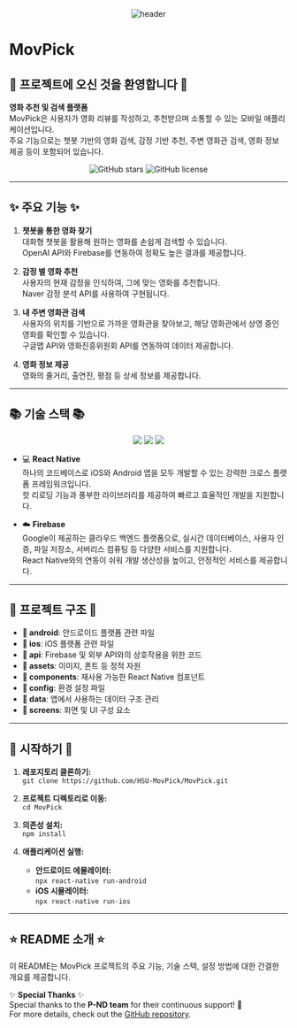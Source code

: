 <div align="center">
  <img src="https://capsule-render.vercel.app/api?type=venom&color=gradient&text=MovPick&fontSize=30&fontAlign=50" alt="header"/>
</div>

# MovPick

## 👋 프로젝트에 오신 것을 환영합니다 👋

**영화 추천 및 검색 플랫폼**  
MovPick은 사용자가 영화 리뷰를 작성하고, 추천받으며 소통할 수 있는 모바일 애플리케이션입니다.  
주요 기능으로는 챗봇 기반의 영화 검색, 감정 기반 추천, 주변 영화관 검색, 영화 정보 제공 등이 포함되어 있습니다.  

<p align="center">
    <img src="https://img.shields.io/github/stars/HSU-MovPick/MovPick?style=social" alt="GitHub stars">
    <img src="https://img.shields.io/github/license/HSU-MovPick/MovPick" alt="GitHub license">
</p>

---

## ✨ 주요 기능 ✨

1. **챗봇을 통한 영화 찾기**  
   대화형 챗봇을 활용해 원하는 영화를 손쉽게 검색할 수 있습니다.  
   OpenAI API와 Firebase를 연동하여 정확도 높은 결과를 제공합니다.

2. **감정 별 영화 추천**  
   사용자의 현재 감정을 인식하여, 그에 맞는 영화를 추천합니다.  
   Naver 감정 분석 API를 사용하여 구현됩니다.

3. **내 주변 영화관 검색**  
   사용자의 위치를 기반으로 가까운 영화관을 찾아보고, 해당 영화관에서 상영 중인 영화를 확인할 수 있습니다.  
   구글맵 API와 영화진흥위원회 API를 연동하여 데이터 제공합니다.

4. **영화 정보 제공**  
   영화의 줄거리, 출연진, 평점 등 상세 정보를 제공합니다.

---

## 📚 기술 스택 📚

<p align="center">
    <img src="https://img.shields.io/badge/JavaScript-F7DF1E?style=for-the-badge&logo=JavaScript&logoColor=white">
    <img src="https://img.shields.io/badge/React_Native-61DAFB?style=for-the-badge&logo=React&logoColor=white">
    <img src="https://img.shields.io/badge/Firebase-FFCA28?style=for-the-badge&logo=Firebase&logoColor=white">
</p>

- 💻 **React Native**  
   하나의 코드베이스로 iOS와 Android 앱을 모두 개발할 수 있는 강력한 크로스 플랫폼 프레임워크입니다.  
   핫 리로딩 기능과 풍부한 라이브러리를 제공하여 빠르고 효율적인 개발을 지원합니다.

- ☁️ **Firebase**  
   Google이 제공하는 클라우드 백엔드 플랫폼으로, 실시간 데이터베이스, 사용자 인증, 파일 저장소, 서버리스 컴퓨팅 등 다양한 서비스를 지원합니다.  
   React Native와의 연동이 쉬워 개발 생산성을 높이고, 안정적인 서비스를 제공합니다.

---

## 📂 프로젝트 구조 📂

- **📁 android**: 안드로이드 플랫폼 관련 파일
- **📁 ios**: iOS 플랫폼 관련 파일
- **📁 api**: Firebase 및 외부 API와의 상호작용을 위한 코드
- **📁 assets**: 이미지, 폰트 등 정적 자원
- **📁 components**: 재사용 가능한 React Native 컴포넌트
- **📁 config**: 환경 설정 파일
- **📁 data**: 앱에서 사용하는 데이터 구조 관리
- **📁 screens**: 화면 및 UI 구성 요소

---

## 🚀 시작하기 🚀

1. **레포지토리 클론하기:**  
   `git clone https://github.com/HSU-MovPick/MovPick.git`

2. **프로젝트 디렉토리로 이동:**  
   `cd MovPick`

3. **의존성 설치:**  
   `npm install`

4. **애플리케이션 실행:**  
   - **안드로이드 에뮬레이터:**  
     `npx react-native run-android`
   - **iOS 시뮬레이터:**  
     `npx react-native run-ios`


---

## ⭐ README 소개 ⭐

이 README는 MovPick 프로젝트의 주요 기능, 기술 스택, 설정 방법에 대한 간결한 개요를 제공합니다.  

✨ **Special Thanks** ✨  
Special thanks to the **P-ND team** for their continuous support! 🚀  
For more details, check out the [GitHub repository](https://github.com/PND-Gamjakkang).
